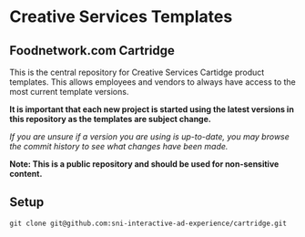 # Creative Services Templates
## Foodnetwork.com Cartridge
This is the central repository for Creative Services Cartidge product templates. This allows employees and vendors to always have access to the most current template versions.

**It is important that each new project is started using the latest versions in this repository as the templates are subject change.**

*If you are unsure if a version you are using is up-to-date, you may browse the commit history to see what changes have been made.*

**Note: This is a public repository and should be used for non-sensitive content.**

## Setup
```
git clone git@github.com:sni-interactive-ad-experience/cartridge.git
```